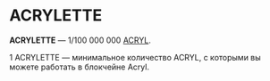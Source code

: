 # ACRYLETTE

**ACRYLETTE** — 1/100 000 000 [ACRYL](/blockchain/token/acryl.md).

1 ACRYLETTE — минимальное количество ACRYL, с которыми вы можете работать в блокчейне Acryl.